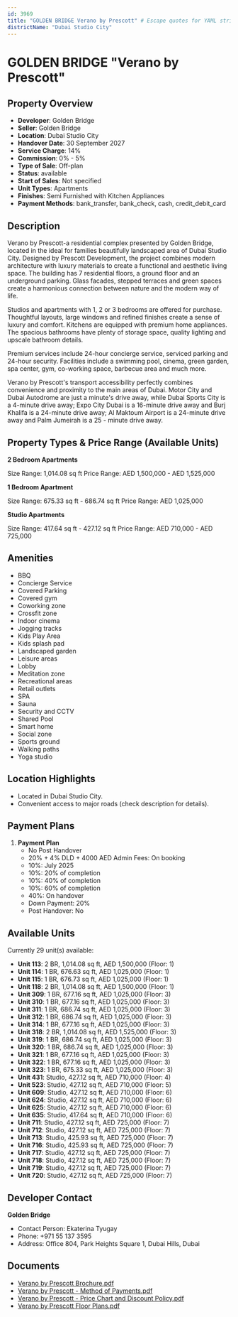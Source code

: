 ```yaml
---
id: 3969
title: "GOLDEN BRIDGE Verano by Prescott" # Escape quotes for YAML string
districtName: "Dubai Studio City"
---
```


# GOLDEN BRIDGE "Verano by Prescott"

## Property Overview
- **Developer**: Golden Bridge
- **Seller**: Golden Bridge
- **Location**: Dubai Studio City
- **Handover Date**: 30 September 2027
- **Service Charge**: 14%
- **Commission**: 0% - 5%
- **Type of Sale**: Off-plan
- **Status**: available
- **Start of Sales**: Not specified
- **Unit Types**: Apartments
- **Finishes**: Semi Furnished with Kitchen Appliances
- **Payment Methods**: bank_transfer, bank_check, cash, credit_debit_card

## Description
Verano by Prescott-a residential complex presented by Golden Bridge, located in the ideal for families beautifully landscaped area of Dubai Studio City. Designed by Prescott Development, the project combines modern architecture with luxury materials to create a functional and aesthetic living space. The building has 7 residential floors, a ground floor and an underground parking. Glass facades, stepped terraces and green spaces create a harmonious connection between nature and the modern way of life.

Studios and apartments with 1, 2 or 3 bedrooms are offered for purchase. Thoughtful layouts, large windows and refined finishes create a sense of luxury and comfort. Kitchens are equipped with premium home appliances. The spacious bathrooms have plenty of storage space, quality lighting and upscale bathroom details.

Premium services include 24-hour concierge service, serviced parking and 24-hour security. Facilities include a swimming pool, cinema, green garden, spa center, gym, co-working space, barbecue area and much more.

Verano by Prescott's transport accessibility perfectly combines convenience and proximity to the main areas of Dubai. Motor City and Dubai Autodrome are just a minute's drive away, while Dubai Sports City is a 4-minute drive away; Expo City Dubai is a 16-minute drive away and Burj Khalifa is a 24-minute drive away; Al Maktoum Airport is a 24-minute drive away and Palm Jumeirah is a 25 - minute drive away.

## Property Types & Price Range (Available Units)
**2 Bedroom Apartments**

Size Range: 1,014.08 sq ft
Price Range: AED 1,500,000 - AED 1,525,000

**1 Bedroom Apartment**

Size Range: 675.33 sq ft - 686.74 sq ft
Price Range: AED 1,025,000

**Studio Apartments**

Size Range: 417.64 sq ft - 427.12 sq ft
Price Range: AED 710,000 - AED 725,000

## Amenities
- BBQ
- Concierge Service
- Covered Parking
- Covered gym
- Coworking zone
- Crossfit zone
- Indoor cinema
- Jogging tracks
- Kids Play Area
- Kids splash pad
- Landscaped garden
- Leisure areas
- Lobby
- Meditation zone
- Recreational areas
- Retail outlets
- SPA
- Sauna
- Security and CCTV
- Shared Pool
- Smart home
- Social zone
- Sports ground
- Walking paths
- Yoga studio

## Location Highlights
- Located in Dubai Studio City.
- Convenient access to major roads (check description for details).

## Payment Plans
1. **Payment Plan**
   - No Post Handover
   - 20% + 4% DLD + 4000 AED Admin Fees: On booking
   - 10%: July 2025
   - 10%: 20% of completion
   - 10%: 40% of completion
   - 10%: 60% of completion
   - 40%: On handover
   - Down Payment: 20%
   - Post Handover: No

## Available Units
Currently 29 unit(s) available:
- **Unit 113**: 2 BR, 1,014.08 sq ft, AED 1,500,000 (Floor: 1)
- **Unit 114**: 1 BR, 676.63 sq ft, AED 1,025,000 (Floor: 1)
- **Unit 115**: 1 BR, 676.73 sq ft, AED 1,025,000 (Floor: 1)
- **Unit 118**: 2 BR, 1,014.08 sq ft, AED 1,500,000 (Floor: 1)
- **Unit 309**: 1 BR, 677.16 sq ft, AED 1,025,000 (Floor: 3)
- **Unit 310**: 1 BR, 677.16 sq ft, AED 1,025,000 (Floor: 3)
- **Unit 311**: 1 BR, 686.74 sq ft, AED 1,025,000 (Floor: 3)
- **Unit 312**: 1 BR, 686.74 sq ft, AED 1,025,000 (Floor: 3)
- **Unit 314**: 1 BR, 677.16 sq ft, AED 1,025,000 (Floor: 3)
- **Unit 318**: 2 BR, 1,014.08 sq ft, AED 1,525,000 (Floor: 3)
- **Unit 319**: 1 BR, 686.74 sq ft, AED 1,025,000 (Floor: 3)
- **Unit 320**: 1 BR, 686.74 sq ft, AED 1,025,000 (Floor: 3)
- **Unit 321**: 1 BR, 677.16 sq ft, AED 1,025,000 (Floor: 3)
- **Unit 322**: 1 BR, 677.16 sq ft, AED 1,025,000 (Floor: 3)
- **Unit 323**: 1 BR, 675.33 sq ft, AED 1,025,000 (Floor: 3)
- **Unit 431**: Studio, 427.12 sq ft, AED 710,000 (Floor: 4)
- **Unit 523**: Studio, 427.12 sq ft, AED 710,000 (Floor: 5)
- **Unit 609**: Studio, 427.12 sq ft, AED 710,000 (Floor: 6)
- **Unit 624**: Studio, 427.12 sq ft, AED 710,000 (Floor: 6)
- **Unit 625**: Studio, 427.12 sq ft, AED 710,000 (Floor: 6)
- **Unit 635**: Studio, 417.64 sq ft, AED 710,000 (Floor: 6)
- **Unit 711**: Studio, 427.12 sq ft, AED 725,000 (Floor: 7)
- **Unit 712**: Studio, 427.12 sq ft, AED 725,000 (Floor: 7)
- **Unit 713**: Studio, 425.93 sq ft, AED 725,000 (Floor: 7)
- **Unit 716**: Studio, 425.93 sq ft, AED 725,000 (Floor: 7)
- **Unit 717**: Studio, 427.12 sq ft, AED 725,000 (Floor: 7)
- **Unit 718**: Studio, 427.12 sq ft, AED 725,000 (Floor: 7)
- **Unit 719**: Studio, 427.12 sq ft, AED 725,000 (Floor: 7)
- **Unit 720**: Studio, 427.12 sq ft, AED 725,000 (Floor: 7)

## Developer Contact
**Golden Bridge**
- Contact Person: Ekaterina Tyugay
- Phone: +971 55 137 3595
- Address: Office 804, Park Heights Square 1, Dubai Hills, Dubai

## Documents
- [Verano by Prescott Brochure.pdf](https://cdn.geniemap.net/2025/01/08/zyO2XX9WiLEdvzX2t6ZHdZErAutL5jvQ5o5BORNf.pdf)
- [Verano by Prescott - Method of Payments.pdf](https://cdn.geniemap.net/2025/01/08/Mga2PlNbj8VJxsAZ9PRjly7lpJ1CdFAHBNVhjG5d.pdf)
- [Verano by Prescott - Price Chart and Discount Policy.pdf](https://cdn.geniemap.net/2025/01/08/hPeHdmMkMky3AGn6mUn100zOWR5iogTlGFnPPZCR.pdf)
- [Verano by Prescott Floor Plans.pdf](https://cdn.geniemap.net/2025/01/09/QFuqOIa46b24YnjqOSueVxYXZdW8Ku0nMIGK1YUT.pdf)
